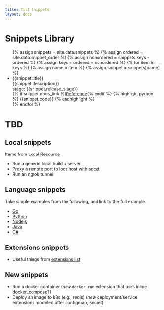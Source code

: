 ```yaml
---
title: Tilt Snippets
layout: docs
---
```


# Snippets Library

<ul>
{% assign snippets = site.data.snippets %}
{% assign ordered = site.data.snippet_order %}
{% assign nonordered = snippets.keys - ordered %}
{% assign keys = ordered + nonordered %}
{% for item in keys %}
{% assign name = item %}
{% assign snippet = snippets[name] %}
<li id="snip_{{name}}">
<div>{{snippet.title}}</div>
<div>{{snippet.description}}</div>
<div>stage: {{snippet.release_stage}}</div>
{% if snippet.docs_link %}<a href="{{snippet.docs_link}}">Reference</a>{% endif %}
{% highlight python %}
{{snippet.code}}
{% endhighlight %}
</li>
{% endfor %}


</ul>

# TBD

## Local snippets

Items from [Local Resource](local_resource.html)

- Run a generic local build + server
- Proxy a remote port to localhost with socat
- Run an ngrok tunnel


## Language snippets

Take simple examples from the following, and link to the full example.

- [Go](example_go.html)
- [Python](example_python.html)
- [Nodejs](example_nodejs.html)
- [Java](example_java.html)
- [C#](example_csharp.html)


## Extensions snippets

- Useful things from [extensions list](api.html#extensions)

## New snippets

- Run a docker container (*new* `docker_run` extension that uses inline docker_compose?)
- Deploy an image to k8s (e.g., redis) (*new* deployment/service extensions modeled after configmap, secret)
